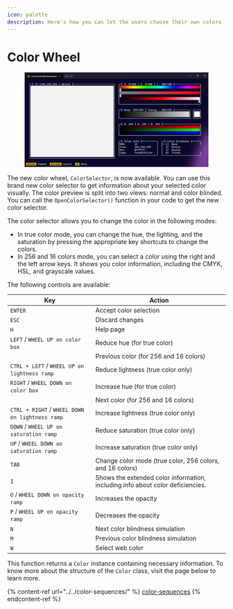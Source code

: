 ```yaml
---
icon: palette
description: Here's how you can let the users choose their own colors
---
```


# Color Wheel

<figure><img src="../../../.gitbook/assets/image (5) (1) (1).png" alt=""><figcaption></figcaption></figure>

The new color wheel, `ColorSelector`, is now available. You can use this brand new color selector to get information about your selected color visually. The color preview is split into two views: normal and color blinded. You can call the `OpenColorSelector()` function in your code to get the new color selector.

The color selector allows you to change the color in the following modes:

* In true color mode, you can change the hue, the lighting, and the saturation by pressing the appropriate key shortcuts to change the colors.
* In 256 and 16 colors mode, you can select a color using the right and the left arrow keys. It shows you color information, including the CMYK, HSL, and grayscale values.

The following controls are available:

| Key                                             | Action                                                                         |
| ----------------------------------------------- | ------------------------------------------------------------------------------ |
| `ENTER`                                         | Accept color selection                                                         |
| `ESC`                                           | DIscard changes                                                                |
| `H`                                             | Help page                                                                      |
| `LEFT` / `WHEEL UP on color box`                | Reduce hue (for true color)                                                    |
|                                                 | Previous color (for 256 and 16 colors)                                         |
| `CTRL + LEFT` / `WHEEL UP on lightness ramp`    | Reduce lightness (true color only)                                             |
| `RIGHT` / `WHEEL DOWN on color box`             | Increase hue (for true color)                                                  |
|                                                 | Next color (for 256 and 16 colors)                                             |
| `CTRL + RIGHT` / `WHEEL DOWN on lightness ramp` | Increase lightness (true color only)                                           |
| `DOWN` / `WHEEL UP on saturation ramp`          | Reduce saturation (true color only)                                            |
| `UP` / `WHEEL DOWN on saturation ramp`          | Increase saturation (true color only)                                          |
| `TAB`                                           | Change color mode (true color, 256 colors, and 16 colors)                      |
| `I`                                             | Shows the extended color information, including info about color deficiencies. |
| `O` / `WHEEL DOWN on opacity ramp`              | Increases the opacity                                                          |
| `P` / `WHEEL UP on opacity ramp`                | Decreases the opacity                                                          |
| `N`                                             | Next color blindness simulation                                                |
| `M`                                             | Previous color blindness simulation                                            |
| `W`                                             | Select web color                                                               |

This function returns a `Color` instance containing necessary information. To know more about the structure of the `Color` class, visit the page below to learn more.

{% content-ref url="../../color-sequences/" %}
[color-sequences](../../color-sequences/)
{% endcontent-ref %}
